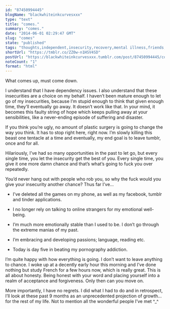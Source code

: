 ```yaml
---
id: "87450994445"
blogName: "blackwhiteinkcurvesxxx"
type: "text"
title: "comes."
summary: "comes."
date: "2014-06-01 02:29:47 GMT"
slug: "comes"
state: "published"
tags: "thoughts,independent,insecurity,recovery,mental illness,friends,dating"
shortUrl: "https://tmblr.co/ZZ0w-n1HSV4SD"
postUrl: "https://blackwhiteinkcurvesxxx.tumblr.com/post/87450994445/comes"
noteCount: "1"
format: "html"
---
```


What comes up, must come down. 

I understand that I have dependency issues. I also understand that these insecurities are a choice on my behalf. I haven’t been mature enough to let go of my insecurities, because I’m stupid enough to think that given enough time, they’ll eventually go away. It doesn’t work like that. In your mind, it becomes this faulty string of hope which keeps pulling away at your sensibilities, like a never-ending episode of suffering and disaster. 

If you think you’re ugly, no amount of plastic surgery is going to change the way you think. It has to stop right here, right now. I’m slowly killing this beast one tentacle at a time and eventually, my end goal is to leave tumblr, once and for all. 

Hilariously, I’ve had so many opportunities in the past to let go, but every single time, you let the insecurity get the best of you. Every single time, you give it one more damn chance and that’s what’s going to fuck you over repeatedly. 

You’d never hang out with people who rob you, so why the fuck would you give your insecurity another chance? Thus far I’ve…

- I’ve deleted all the games on my phone, as well as my facebook, tumblr and tinder applications. 

- I no longer rely on talking to online strangers for my emotional well-being. 

- I’m much more emotionally stable than I used to be. I don’t go through the extreme manias of my past. 

- I’m embracing and developing passions; language, reading etc.

- Today is day five in beating my pornography addiction.

I’m quite happy with how everything is going. I don’t want to leave anything to chance. I woke up at a decently early hour this morning and I’ve done nothing but study French for a few hours now, which is really great. This is all about honesty. Being honest with your word and placing yourself into a realm of acceptance and forgiveness. Only then can you move on. 

More importantly, I have no regrets. I did what I had to do and in retrospect, I’ll look at these past 9 months as an unprecedented projection of growth… for the rest of my life. Not to mention all the wonderful people I’ve met ^_^